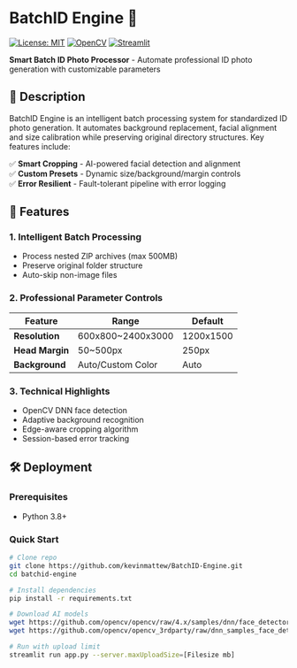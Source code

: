 # BatchID Engine 🚀

[![License: MIT](https://img.shields.io/badge/License-MIT-blue.svg)](https://opensource.org/licenses/MIT)
[![OpenCV](https://img.shields.io/badge/OpenCV-4.7-red)](https://opencv.org)
[![Streamlit](https://img.shields.io/badge/Streamlit-1.25-green)](https://streamlit.io)

**Smart Batch ID Photo Processor**​ - Automate professional ID photo generation with customizable parameters

## 📌 Description

BatchID Engine is an intelligent batch processing system for standardized ID photo generation. It automates background replacement, facial alignment and size calibration while preserving original directory structures. Key features include:

✅ ​**Smart Cropping**​ - AI-powered facial detection and alignment  
✅ ​**Custom Presets**​ - Dynamic size/background/margin controls  
✅ ​**Error Resilient**​ - Fault-tolerant pipeline with error logging

## 🎯 Features

### 1. Intelligent Batch Processing
- Process nested ZIP archives (max 500MB)
- Preserve original folder structure
- Auto-skip non-image files

### 2. Professional Parameter Controls
| Feature         | Range             | Default   |
|-----------------|-------------------|-----------|
| ​**Resolution**​  | 600x800~2400x3000| 1200x1500 |
| ​**Head Margin**​ | 50~500px         | 250px     |
| ​**Background**​  | Auto/Custom Color| Auto      |

### 3. Technical Highlights
- OpenCV DNN face detection
- Adaptive background recognition
- Edge-aware cropping algorithm
- Session-based error tracking

## 🛠️ Deployment

### Prerequisites
- Python 3.8+

### Quick Start
```bash
# Clone repo
git clone https://github.com/kevinmattew/BatchID-Engine.git
cd batchid-engine

# Install dependencies
pip install -r requirements.txt

# Download AI models
wget https://github.com/opencv/opencv/raw/4.x/samples/dnn/face_detector/deploy.prototxt
wget https://github.com/opencv/opencv_3rdparty/raw/dnn_samples_face_detector_20180205_fp16/res10_300x300_ssd_iter_140000_fp16.caffemodel

# Run with upload limit
streamlit run app.py --server.maxUploadSize=[Filesize mb]
